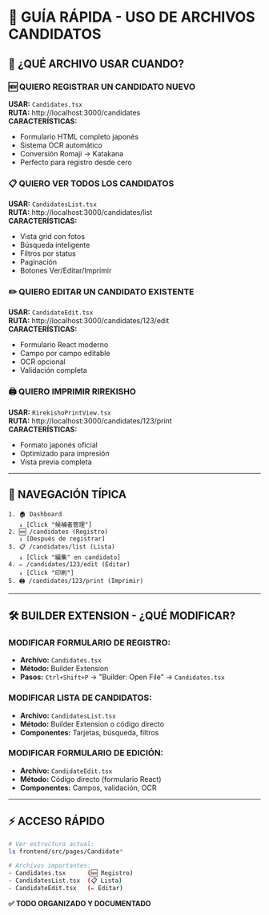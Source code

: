 # 📝 GUÍA RÁPIDA - USO DE ARCHIVOS CANDIDATOS

## 🎯 ¿QUÉ ARCHIVO USAR CUANDO?

### **🆕 QUIERO REGISTRAR UN CANDIDATO NUEVO**
**USAR:** `Candidates.tsx`  
**RUTA:** http://localhost:3000/candidates  
**CARACTERÍSTICAS:**
- Formulario HTML completo japonés
- Sistema OCR automático
- Conversión Romaji → Katakana
- Perfecto para registro desde cero

### **📋 QUIERO VER TODOS LOS CANDIDATOS**
**USAR:** `CandidatesList.tsx`  
**RUTA:** http://localhost:3000/candidates/list  
**CARACTERÍSTICAS:**
- Vista grid con fotos
- Búsqueda inteligente
- Filtros por status
- Paginación
- Botones Ver/Editar/Imprimir

### **✏️ QUIERO EDITAR UN CANDIDATO EXISTENTE**
**USAR:** `CandidateEdit.tsx`  
**RUTA:** http://localhost:3000/candidates/123/edit  
**CARACTERÍSTICAS:**
- Formulario React moderno
- Campo por campo editable
- OCR opcional
- Validación completa

### **🖨️ QUIERO IMPRIMIR RIREKISHO**
**USAR:** `RirekishoPrintView.tsx`  
**RUTA:** http://localhost:3000/candidates/123/print  
**CARACTERÍSTICAS:**
- Formato japonés oficial
- Optimizado para impresión
- Vista previa completa

---

## 🔄 NAVEGACIÓN TÍPICA

```
1. 🏠 Dashboard 
   ↓ [Click "候補者管理"]
2. 🆕 /candidates (Registro)
   ↓ [Después de registrar]
3. 📋 /candidates/list (Lista)
   ↓ [Click "編集" en candidato]  
4. ✏️ /candidates/123/edit (Editar)
   ↓ [Click "印刷"]
5. 🖨️ /candidates/123/print (Imprimir)
```

---

## 🛠️ BUILDER EXTENSION - ¿QUÉ MODIFICAR?

### **MODIFICAR FORMULARIO DE REGISTRO:**
- **Archivo:** `Candidates.tsx`
- **Método:** Builder Extension
- **Pasos:** `Ctrl+Shift+P` → "Builder: Open File" → `Candidates.tsx`

### **MODIFICAR LISTA DE CANDIDATOS:**
- **Archivo:** `CandidatesList.tsx`  
- **Método:** Builder Extension o código directo
- **Componentes:** Tarjetas, búsqueda, filtros

### **MODIFICAR FORMULARIO DE EDICIÓN:**
- **Archivo:** `CandidateEdit.tsx`
- **Método:** Código directo (formulario React)
- **Componentes:** Campos, validación, OCR

---

## ⚡ ACCESO RÁPIDO

```bash
# Ver estructura actual:
ls frontend/src/pages/Candidate*

# Archivos importantes:
- Candidates.tsx      (🆕 Registro)
- CandidatesList.tsx  (📋 Lista) 
- CandidateEdit.tsx   (✏️ Editar)
```

**✅ TODO ORGANIZADO Y DOCUMENTADO**
